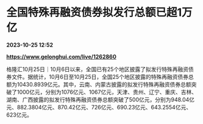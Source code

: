 # 全国特殊再融资债券拟发行总额已超1万亿

**2023-10-25 12:52**

**https://www.gelonghui.com/live/1262860**

格隆汇10月25日｜10月6日以来，全国已有25个地区披露了拟发行特殊再融资债券文件。据统计，10月6日至10月25日，全国25个地区披露的特殊再融资债券总额为10430.8939亿元。其中，云南、内蒙古披露的拟发行特殊再融资债券总额突破了1000亿元，分别为1076亿元、1067亿元，天津、贵州、辽宁、重庆、吉林、湖南、广西披露的拟发行特殊再融资债券总额突破了500亿元，分别为948.04亿元、882.3804亿元、870.42亿元、726亿元、690.23亿元、643.2554亿元、623亿元。